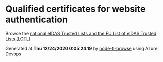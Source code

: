 # Qualified certificates for website authentication 
 Browse the [national eIDAS Trusted Lists and the EU List of eIDAS Trusted Lists (LOTL)](https://webgate.ec.europa.eu/tl-browser/#/) 
 
 
Generated at **Thu 12/24/2020  0:05:24.19** by [node-tl-browse](https://github.com/ymedlop/node-tl-browser) using Azure Devops 

